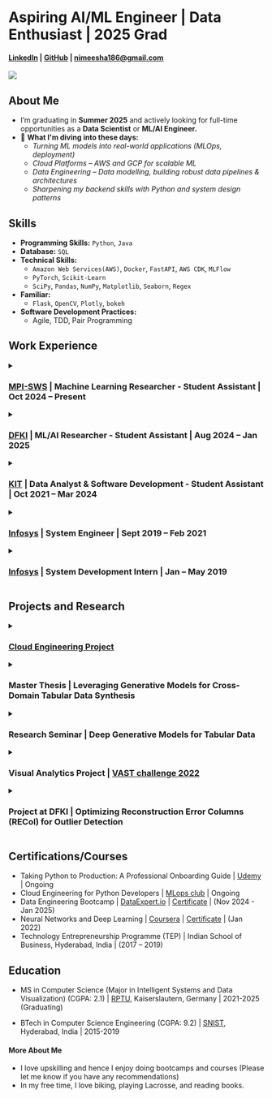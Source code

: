 # **Aspiring AI/ML Engineer | Data Enthusiast | 2025 Grad**

#### <a href="linkedin.com/in/nimeesha-pachipulusu-222bb3168" target="_blank"><b>LinkedIn</b></a> | <a href="https://github.com/pnimeesha" target="_blank"><b>GitHub</b></a> | nimeesha186@gmail.com

**![](https://komarev.com/ghpvc/?username=pnimeesha&label=PROFILE+VIEWS)**


## **About Me**

- I’m graduating in <strong>Summer 2025</strong> and actively looking for full-time opportunities as a <strong>Data Scientist</strong> or <strong>ML/AI Engineer.</strong>
- 🚀 **What I'm diving into these days:**
    - *Turning ML models into real-world applications (MLOps, deployment)*
    - *Cloud Platforms – AWS and GCP for scalable ML*
    - *Data Engineering – Data modelling, building robust data pipelines & architectures*
    - *Sharpening my backend skills with Python and system design patterns* 

## **Skills**
- **Programming Skills:** `Python`, `Java`
- **Database:** `SQL`
- **Technical Skills:**
    - `Amazon Web Services(AWS)`, `Docker`, `FastAPI`, `AWS CDK`, `MLFlow`
    - `PyTorch`, `Scikit-Learn`
    - `SciPy`, `Pandas`, `NumPy`, `Matplotlib`, `Seaborn`, `Regex`
- **Familiar:**
    - `Flask`, `OpenCV`, `Plotly`, `bokeh`
- **Software Development Practices:** 
    - Agile, TDD, Pair Programming


## **Work Experience**

<details>
  <summary><h3><a href="https://www.mpg.de/914864/softwaresysteme-kaiserslautern" target="_blank">MPI-SWS</a> | <strong>Machine Learning Researcher - Student Assistant</strong> | <strong>Oct 2024 – Present</strong></h3></summary>
  <div>
    <p><strong>Skills:</strong> <code>Python</code>, <code>Pandas</code>, <code>Numpy</code>, <code>Scipy</code>, <code>scikit-learn</code>, <code>Gaussian Process</code></p>
    <ul>
      <li><strong>Implemented and integrated key methods</strong> for a <strong>Binary Tree Gaussian Process (BTGP)</strong> into scikit-learn’s Gaussian Process module, enhancing its functionality for safety-critical AI systems.</li>
      <li>Designed <strong>UML diagrams</strong> to model the BTGP structure and facilitate seamless integration.</li>
    </ul>
  </div>
</details>

<details>
  <summary><h3><a href="https://www.dfki.de/web" target="_blank">DFKI</a> | <strong>ML/AI Researcher - Student Assistant</strong> | <strong>Aug 2024 – Jan 2025</strong></h3></summary>
  <div>
    <p><strong>Skills:</strong> <code>Python</code>, <code>Pandas</code>, <code>Numpy</code>, <code>Cluster (Slurm)</code>, <code>PyTorch</code>, <code>Generative AI</code>, <code>Anomaly Detection</code></p>
    <ul>
      <li>Researched and created a POC using <strong>diffusion models</strong> to generate various types of synthetic outliers in tabular data, enhancing the robustness of anomaly detection and machine learning models.</li>
    </ul>
  </div>
</details>

<details>
  <summary><h3><a href="https://www.kit.edu/" target="_blank">KIT</a> | <strong>Data Analyst & Software Development - Student Assistant</strong> | <strong>Oct 2021 – Mar 2024</strong></h3></summary>
  <div>
    <p><strong>Skills:</strong> <code>Python</code>, <code>Java</code>, <code>Numpy</code>, <code>matplotlib</code>, <code>Seaborn</code>, <code>Backend development</code></p>
    <ul>
      <li>Developed an interactive dashboard using Python libraries to analyze user data, derive insights, and support data-driven decision-making.</li>
      <li>Contributed to the development of a Java-based tool by designing, implementing, and integrating new methods while ensuring functionality through rigorous testing.</li>
    </ul>
  </div>
</details>

<details>
  <summary><h3><a href="https://www.linkedin.com/company/infosys/" target="_blank">Infosys</a> | <strong>System Engineer</strong> | <strong>Sept 2019 – Feb 2021</strong></h3></summary>
  <div>
    <p><strong>Skills:</strong> <code>Python</code>, <code>Pandas</code>, <code>Numpy</code>, <code>SQL</code>, <code>Version Control</code>, <code>Automation Anywhere</code>, <code>AWS</code></p>
    <ul>
      <li>Automated monthly usage report generation using Python Pandas Library, reducing report generation time from 3 hours to a single-click process, achieving a remarkable 20%-time savings per month and ensuring timely report delivery.</li>
      <li>Managed and maintained SQL database, ensuring data accuracy, security, and optimal performance. Proficient in writing complex SQL queries to extract, transform, and analyze data (ETL).</li>
      <li>Utilized AWS for ETL processes, enabling seamless data extraction, transformation, and automated report delivery.</li>
    </ul>
  </div>
</details>

<details>
  <summary><h3><a href="https://www.linkedin.com/company/infosys/" target="_blank">Infosys</a> | <strong>System Development Intern</strong> | <strong>Jan – May 2019</strong></h3></summary>
  <div>
    <p><strong>Skills:</strong> <code>Python</code>, <code>Pandas</code>, <code>Numpy</code>, <code>SQL</code>, <code>Version Control</code>, <code>Automation Anywhere</code>, <code>AWS</code></p>
    <ul>
      <li>Trained on <strong>Python</strong> and <strong>Java technologies</strong>, gained practical knowledge of <strong>AGILE</strong> based enterprise applications.</li>
      <li>Developed a feedback application in a J2EE environment using React and Spring framework.</li>
    </ul>
  </div>
</details>

## **Projects and Research**

<details>
  <summary><h3><a href="https://github.com/pnimeesha/cloud-course-project" target="_blank">Cloud Engineering Project</a> </h3></summary>
  <div>
    <p>A cloud-native application demonstrating CRUD operations on AWS S3, serverless deployment with AWS Lambda, and observability best practices.</p>
    <ul>
      <li><strong>Technologies Used:</strong> <code>Python</code>, <code>FastAPI</code>, <code>AWS</code>, <code>S3</code>, <code>AWS Lambda</code>, <code>Docker</code></li>
      <li>Used Boto3 stubs and mocked S3 for unit testing cloud interactions.</li>
      <li>Developed and tested a FastAPI application that performs CRUD operations on AWS S3, integrating OpenAI endpoints.</li>
      <li>Deployed the FastAPI application to AWS Lambda using Docker and configured API Gateway for routing.</li>
      <li>Implemented logging, metrics collection, and tracing to monitor FastAPI application performance and behavior.</li>
    </ul>
  </div>
</details>

<details>
  <summary><h3>Master Thesis | <strong>Leveraging Generative Models for Cross-Domain Tabular Data Synthesis</strong> </h3></summary>
  <div>
        <!-- | <a href="https://github.com/pnimeesha/python-cookiecutter-template" target="_blank">GitHub</a> -->
        <ul>
          <li><strong>Technologies Used:</strong> <code>Python</code>, <code>PyTorch</code>, <code>Generative AI</code>, <code>Anomaly Detection</code>, <code>Pandas</code>, <code>Numpy</code>, <code>MLFlow</code>, <code>Diffusion models</code>, <code>Outlier detection algorithms</code></li>
          <li>Developed generative approaches leveraging <strong>Variational Autoencoders (VAEs)</strong> and <strong>diffusion models</strong> to generate privacy-preserving synthetic data for sensitive domains like finance and healthcare. </li>
          <li>Conducted extensive experiments on nine standard tabular datasets, demonstrating <strong>improved fidelity-privacy tradeoff</strong> and enabling the application of deep learning to private data. </li>
        </ul>
  </div>
</details>

<details>
  <summary><h3>Research Seminar | <strong>Deep Generative Models for Tabular Data</strong> </h3></summary>
  <div>
        <ul>
          <li><strong>Technologies Used:</strong> <code>Latex</code>, <code>Tabular data</code>, <code>Diffusion models</code>, <code>GANs</code></li>
          <li>The research in this seminar includes exploring and studying how Deep Generative Models like Generative Adversarial Networks (GANs) and Variational AutoEncoders are used for tabular data generation. </li>
        </ul>
  </div>
</details>

<details>
  <summary><h3>Visual Analytics Project | <strong><a href="https://vast-challenge.github.io/2022/index.html" target="_blank">VAST challenge 2022</a> </strong> </h3></summary>
  <div>
        <ul>
          <li><strong>Technologies Used:</strong> <code>Python</code>, <code>Plotly</code>, <code>Panel</code>, <code>matplotlib</code></li>
          <li>Solved the VAST challenge 2022. Given the data of 1000 representative residents of a city, the challenge is to describe the daily routines for some representative people, characterize the travel patterns to identify potential bottlenecks or hazards, and examine how these patterns change over time and seasons.  </li>
        </ul>
  </div>
</details>

<details>
  <summary><h3>Project at DFKI | <strong>Optimizing Reconstruction Error Columns (RECol) for Outlier Detection</strong> </h3></summary>
  <div>
        <ul>
          <li><strong>Technologies Used:</strong> <code>Python</code>, <code>matplotlib</code>, <code>Outlier detection algorithms</code></li>
          <li>RECol, a generic data pre-processing approach to <strong>generate additional columns</strong> (features) in a leave-one-out fashion. Adding RECols can significantly improve model performance of <strong>unsupervised outlier detection models.</strong></li>
          <li><strong>Reduced the runtime</strong> of the RECol experiments using various methods like dimensionality reduction techniques and making the approach scalable for <strong>high-dimensional data.</strong></li>
        </ul>
  </div>
</details>

## **Certifications/Courses**
<div>
        <ul>
          <li>Taking Python to Production: A Professional Onboarding Guide | <a href="https://www.udemy.com/course/setting-up-the-linux-terminal-for-software-development/" target="_blank">Udemy</a> | Ongoing </li>
          <li>Cloud Engineering for Python Developers | <a href="https://mlops-club.org/" target="_blank">MLops club</a> | Ongoing </li>
          <li>Data Engineering Bootcamp | <a href="https://www.dataexpert.io/" target="_blank">DataExpert.io</a> | <a href="https://www.dataexpert.io/certification/nimeesha110559147/free-bootcamp-completion" target="_blank">Certificate</a> | (Nov 2024 - Jan 2025)</li>
          <li>Neural Networks and Deep Learning | <a href="https://www.coursera.org/learn/neural-networks-deep-learning?specialization=deep-learning" target="_blank">Coursera</a> | <a href="https://www.coursera.org/account/accomplishments/certificate/HGC6ZZ8PBPZM" target="_blank">Certificate</a> | (Jan 2022)</li>
          <li>Technology Entrepreneurship Programme (TEP) | Indian School of Business, Hyderabad, India | (2017 – 2019)</li>
        </ul>
</div>

## **Education**
- MS in Computer Science (Major in Intelligent Systems and Data Visualization) (CGPA: 2.1) | <a href="https://rptu.de/" target="_blank">RPTU</a>, Kaiserslautern, Germany | 2021-2025 (Graduating)

- BTech in Computer Science Engineering (CGPA: 9.2) | <a href="https://sreenidhi.edu.in/" target="_blank">SNIST</a>, Hyderabad, India | 2015-2019

#### **More About Me**
- I love upskilling and hence I enjoy doing bootcamps and courses (Please let me know if you have any recommendations)
- In my free time, I love biking, playing Lacrosse, and reading books.
